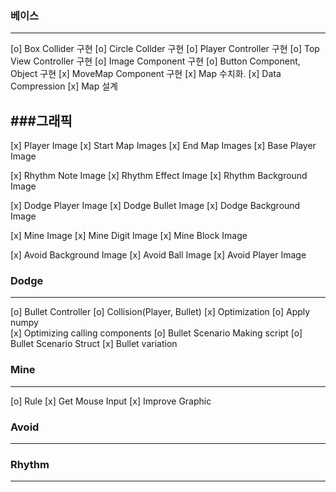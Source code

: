### 베이스
---------------------------------
[o] Box Collider 구현
[o] Circle Collder 구현
[o] Player Controller 구현
[o] Top View Controller 구현
[o] Image Component 구현
[o] Button Component, Object 구현
[x] MoveMap Component 구현
[x] Map 수치화.
[x] Data Compression
[x] Map 설계

###그래픽
----------------------------------
[x] Player Image
[x] Start Map Images
[x] End Map Images
[x] Base Player Image

[x] Rhythm Note Image
[x] Rhythm Effect Image
[x] Rhythm Background Image

[x] Dodge Player Image
[x] Dodge Bullet Image
[x] Dodge Background Image

[x] Mine Image
[x] Mine Digit Image
[x] Mine Block Image

[x] Avoid Background Image
[x] Avoid Ball Image
[x] Avoid Player Image

### Dodge
----------------------------------
[o] Bullet Controller
[o] Collision(Player, Bullet)
[x] Optimization
  [o] Apply numpy  
  [x] Optimizing calling components
[o] Bullet Scenario Making script
[o] Bullet Scenario Struct
[x] Bullet variation

### Mine
-----------------------------------
[o] Rule
[x] Get Mouse Input
[x] Improve Graphic

### Avoid
-----------------------------------

### Rhythm
-----------------------------------
